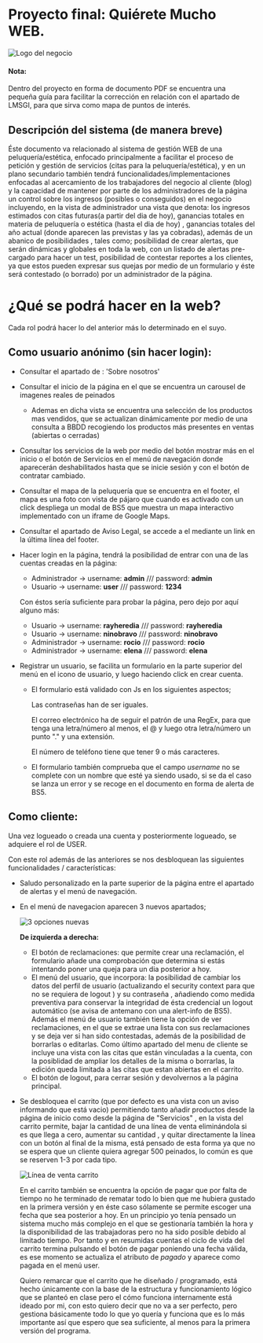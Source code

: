 # Proyecto final: Quiérete Mucho WEB.

![Logo del negocio](https://i.imgur.com/zZp6k66.png)

#### Nota:
Dentro del proyecto en forma de documento PDF se encuentra una pequeña guía para facilitar la corrección en relación con el apartado de LMSGI, para que sirva como mapa de puntos de interés.

## Descripción del sistema (de manera breve)

Éste documento va relacionado al sistema de gestión WEB de una
peluquería/estética, enfocado principalmente a facilitar el proceso de petición y
gestión de servicios (citas para la peluquería/estética), y en un plano secundario
también tendrá funcionalidades/implementaciones enfocadas al acercamiento de los
trabajadores del negocio al cliente (blog) y la capacidad de mantener por parte de
los administradores de la página un control sobre los ingresos (posibles o
conseguidos) en el negocio incluyendo, en la vista de administrador una vista que denota:
los ingresos estimados con citas futuras(a partir del dia de hoy), ganancias totales en materia de peluquería o estética
(hasta el dia de hoy) , ganancias totales del año actual (donde aparecen las previstas y las ya cobradas), 
además de un abanico de posibilidades , tales como;
posibilidad de crear alertas, que serán dinámicas y globales en toda la web, con un listado de alertas
pre-cargado para hacer un test, posibilidad de contestar reportes a los clientes, ya que estos pueden
expresar sus quejas por medio de un formulario y éste será contestado (o borrado) por un administrador de
la página.

# ¿Qué se podrá hacer en la web? 
Cada rol podrá hacer lo del anterior más lo determinado en el suyo.

## Como usuario anónimo (sin hacer login):

+ Consultar el apartado de : 'Sobre nosotros'

+ Consultar el inicio de la página en el que se encuentra un carousel de imagenes reales de peinados
    + Ademas en dicha vista se encuentra una selección de los productos mas vendidos, que se actualizan dinámicamente por medio de una consulta a BBDD recogiendo los productos más presentes en ventas (abiertas o cerradas)

+ Consultar los servicios de la web por medio del botón mostrar más en el inicio o el botón de Servicios en el menú de navegación donde aparecerán deshabilitados hasta que se inicie sesión y con el botón de contratar cambiado.

+ Consultar el mapa de la peluquería que se encuentra en el footer, el mapa es una foto con vista de pájaro que cuando es activado con un click despliega un modal de BS5 que muestra un mapa interactivo implementado con un iframe de Google Maps.

+ Consultar el apartado de Aviso Legal, se accede a el mediante un link en la última línea del footer.

+ Hacer login en la página, tendrá la posibilidad de entrar con una de las cuentas creadas en la página:
    + Administrador -> username: **admin** /// password: **admin**
    + Usuario -> username: **user** /// password: **1234**
    
    Con éstos sería suficiente para probar la página, pero dejo por aquí alguno más:

    + Usuario -> username: **rayheredia** /// password: **rayheredia**
    + Usuario -> username: **ninobravo** /// password: **ninobravo**
    + Administrador -> username: **rocio** /// password: **rocio**
    + Administrador -> username: **elena** /// password: **elena**

+ Registrar un usuario, se facilita un formulario en la parte superior del menú en el icono de usuario, y luego haciendo click en crear cuenta.
    + El formulario está validado con Js en los siguientes aspectos;
        
        Las contraseñas han de ser iguales.
        
        El correo electrónico ha de seguir el patrón de una RegEx, para que tenga una letra/número al menos, el @ y luego otra letra/número un punto "." y una extensión.

        El número de teléfono tiene que tener 9 o más caracteres.

    + El formulario también comprueba que el campo *username* no se complete con un nombre que esté ya siendo usado, si se da el caso se lanza un error y se recoge en el documento en forma de alerta de BS5.

## Como cliente:

Una vez logueado o creada una cuenta y posteriormente logueado, se adquiere el rol de USER.

Con este rol además de las anteriores se nos desbloquean las siguientes funcionalidades / características:

+ Saludo personalizado en la parte superior de la página entre el apartado de alertas y el menú de navegación.

+ En el menú de navegacion aparecen 3 nuevos apartados;

    ![3 opciones nuevas](https://i.imgur.com/Uw4oXwz.png)

    **De izquierda a derecha:**    
    + El botón de reclamaciones: que permite crear una reclamación, el formulario añade una comprobación que determina si estás intentando poner una queja para un dia posterior a hoy.
    + El menú del usuario, que incorpora: la posibilidad de cambiar los datos del perfil de usuario (actualizando el security context para que no se requiera de logout ) y su contraseña , añadiendo como medida preventiva para conservar la integridad de ésta credencial un logout automático (se avisa de antemano con una alert-info de BS5). Además el menú de usuario también tiene la opción de ver reclamaciones, en el que se extrae una lista con sus reclamaciones y se deja ver si han sido contestadas, además de la posibilidad de borrarlas o editarlas. Como último apartado del menu de cliente se incluye una vista con las citas que están vinculadas a la cuenta, con la posiblidad de ampliar los detalles de la misma o borrarlas, la edición queda limitada a las citas que estan abiertas en el carrito.
    + El botón de logout, para cerrar sesión y devolvernos a la página principal.

+ Se desbloquea el carrito (que por defecto es una vista con un aviso informando que está vacio) permitiendo tanto añadir productos desde la página de inicio como desde la página de "Servicios" , en la vista del carrito permite, bajar la cantidad de una línea de venta eliminándola si es que llega a cero, aumentar su cantidad , y quitar directamente la línea con un botón al final de la misma, está pensado de esta forma ya que no se espera que un cliente quiera agregar 500 peinados, lo común es que se reserven 1-3 por cada tipo.

    ![Línea de venta carrito](https://i.imgur.com/32Pfq9Z.png)

    En el carrito también se encuentra la opción de pagar que por falta de tiempo no he terminado de rematar todo lo bien que me hubiera gustado en la primera versión y en éste caso sólamente se permite escoger una fecha que sea posterior a hoy. En un principio yo tenía pensado un sistema mucho más complejo en el que se gestionaría también la hora y la disponibilidad de las trabajadoras pero no ha sido posible debido al limitado tiempo. Por tanto y en resumidas cuentas el ciclo de vida del carrito termina pulsando el botón de pagar poniendo una fecha válida, es ese momento se actualiza el atributo de *pagado* y aparece como pagada en el menú user.

    Quiero remarcar que el carrito que he diseñado / programado, está hecho únicamente con la base de la estructura y funcionamiento lógico que se planteó en clase pero el cómo funciona internamente está ideado por mi, con esto quiero decir que no va a ser perfecto, pero gestiona básicamente todo lo que yo quería y funciona que es lo más importante así que espero que sea suficiente, al menos para la primera versión del programa.
